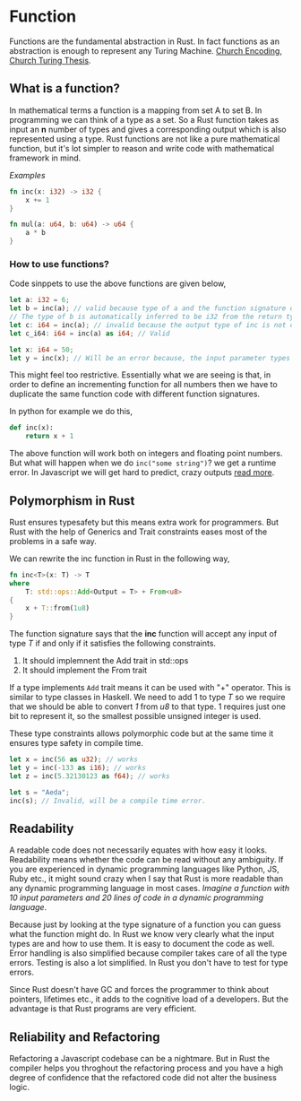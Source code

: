 # Function

Functions are the fundamental abstraction in Rust. In fact functions as an abstraction
is enough to represent any Turing Machine. [Church Encoding](https://en.wikipedia.org/wiki/Church_encoding), [Church Turing Thesis](https://en.wikipedia.org/wiki/Church%E2%80%93Turing_thesis).

## What is a function?

In mathematical terms a function is a mapping from set A to set B. In programming we can think
of a type as a set.
So a Rust function takes as input an **n** number of types and gives a corresponding output which
is also represented using a type.
Rust functions are not like a pure mathematical function, but it's lot simpler to reason and write
code with mathematical framework in mind.

*Examples*
```rust
fn inc(x: i32) -> i32 {
    x += 1
}

fn mul(a: u64, b: u64) -> u64 {
    a * b
}
```

### How to use functions?

Code sinppets to use the above functions are given below,

```rust
let a: i32 = 6;
let b = inc(a); // valid because type of a and the function signature of inc matches
// The type of b is automatically inferred to be i32 from the return type of inc function
let c: i64 = inc(a); // invalid because the output type of inc is not compatible with i64.
let c_i64: i64 = inc(a) as i64; // Valid

let x: i64 = 50;
let y = inc(x); // Will be an error because, the input parameter types don't match
```

This might feel too restrictive. Essentially what we are seeing is that, in order to define an
incrementing function for all numbers then we have to duplicate the same function code with
different function signatures.

In python for example we do this,
```python
def inc(x):
    return x + 1
```
The above function will work both on integers and floating point numbers. But
what will happen when we do ```inc("some string")```? we get a runtime error.
In Javascript we will get hard to predict, crazy outputs [read more](https://stackoverflow.com/questions/40848551/how-does-adding-string-with-integer-work-in-javascript).

## Polymorphism in Rust

Rust ensures typesafety but this means extra work for programmers.
But Rust with the help of Generics and Trait constraints eases most of the problems in a safe way.

We can rewrite the inc function in Rust in the following way,

```rust
fn inc<T>(x: T) -> T
where
    T: std::ops::Add<Output = T> + From<u8>
{
    x + T::from(1u8)
}
```
The function signature says that the **inc** function will accept any input of type *T* if and only if
it satisfies the following constraints.
1. It should implemnent the Add trait in std::ops
1. It should implement the From<u8> trait

If a type implements `Add` trait means it can be used with "+" operator.
This is similar to type classes in Haskell.
We need to add 1 to type *T* so we require that we should be able to convert *1* from *u8* to that type.
1 requires just one bit to represent it, so the smallest possible unsigned integer is used.

These type constraints allows polymorphic code but at the same time it ensures type safety in compile time.

```rust
let x = inc(56 as u32); // works
let y = inc(-133 as i16); // works
let z = inc(5.32130123 as f64); // works

let s = "Aeda";
inc(s); // Invalid, will be a compile time error.
```

## Readability

A readable code does not necessarily equates with how easy it looks.
Readability means whether the code can be read without any ambiguity.
If you are experienced in dynamic programming languages like Python, JS, Ruby etc., it might
sound crazy when I say that Rust is more readable than any dynamic programming language in most
cases. *Imagine a function with 10 input parameters and 20 lines of code in a dynamic programming language*.

Because just by looking at the type signature of a function you can guess what the function might do.
In Rust we know very clearly what the input types are and how to use them. It is easy to document the code
as well. Error handling is also simplified because compiler takes care of all the type errors.
Testing is also a lot simplified. In Rust you don't have to test for type errors.

Since Rust doesn't have GC and forces the programmer to think about pointers, lifetimes etc.,
it adds to the cognitive load of a developers. But the advantage is that Rust programs are very efficient.

## Reliability and Refactoring

Refactoring a Javascript codebase can be a nightmare. But in Rust the compiler helps you throghout the
refactoring process and you have a high degree of confidence that the refactored code did not alter the
business logic.
